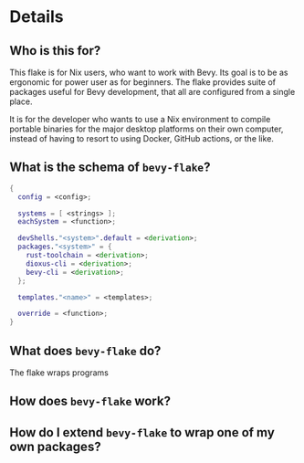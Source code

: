 # Details

## Who is this for?

This flake is for Nix users, who want to work with Bevy. Its goal is to be as
ergonomic for power user as for beginners. The flake provides suite of packages
useful for Bevy development, that all are configured from a single place.

It is for the developer who wants to use a Nix environment to compile portable
binaries for the major desktop platforms on their own computer, instead of
having to resort to using Docker, GitHub actions, or the like.

## What is the schema of `bevy-flake`?

```nix
{
  config = <config>;

  systems = [ <strings> ];
  eachSystem = <function>;

  devShells."<system>".default = <derivation>;
  packages."<system>" = {
    rust-toolchain = <derivation>;
    dioxus-cli = <derivation>;
    bevy-cli = <derivation>;
  };

  templates."<name>" = <templates>;

  override = <function>;
}
```

## What does `bevy-flake` do?

The flake wraps programs

## How does `bevy-flake` work?



## How do I extend `bevy-flake` to wrap one of my own packages?

